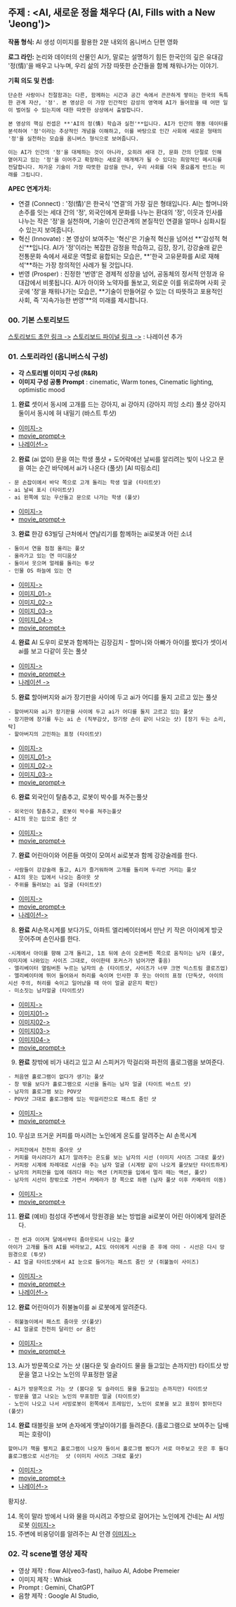 
## 주제 : <AI, 새로운 정을 채우다 (AI, Fills with a New 'Jeong')>

**작품 형식:**  AI 생성 이미지를 활용한 2분 내외의 옴니버스 단편 영화

**로그 라인:** 논리와 데이터의 산물인 AI가, 말로는 설명하기 힘든 한국인의 깊은 유대감 '정(情)'을 배우고 나누며, 우리 삶의 가장 따뜻한 순간들을 함께 채워나가는 이야기.

**기획 의도 및 컨셉:** 
```
단순한 사랑이나 친절함과는 다른, 함께하는 시간과 공간 속에서 끈끈하게 쌓이는 한국의 독특한 관계 자산, '정'. 본 영상은 이 가장 인간적인 감성의 영역에 AI가 들어왔을 때 어떤 일이 벌어질 수 있는지에 대한 따뜻한 상상에서 출발합니다.

본 영상의 핵심 컨셉은 **'AI의 정(情) 학습과 실천'**입니다. AI가 인간의 행동 데이터를 분석하여 '정'이라는 추상적인 개념을 이해하고, 이를 바탕으로 인간 사회에 새로운 형태의 '정'을 실천하는 모습을 옴니버스 형식으로 보여줍니다.

이는 AI가 인간의 '정'을 대체하는 것이 아니라, 오히려 세대 간, 문화 간의 단절로 인해 옅어지고 있는 '정'을 이어주고 확장하는 새로운 매개체가 될 수 있다는 희망적인 메시지를 전달합니다. 차가운 기술이 가장 따뜻한 감성을 만나, 우리 사회를 더욱 풍요롭게 만드는 미래를 그립니다.
```
**APEC 연계가치:**
- 연결 (Connect) : '정(情)'은 한국식 '연결'의 가장 깊은 형태입니다. AI는 할머니와 손주를 잇는 세대 간의 '정', 외국인에게 문화를 나누는 환대의 '정', 이웃과 인사를 나누는 작은 '정'을 실천하며, 기술이 인간관계의 본질적인 연결을 얼마나 심화시킬 수 있는지 보여줍니다.
- 혁신 (Innovate) : 본 영상이 보여주는 '혁신'은 기술적 혁신을 넘어선 **'감성적 혁신'**입니다. AI가 '정'이라는 복잡한 감정을 학습하고, 김장, 장기, 강강술래 같은 전통문화 속에서 새로운 역할로 융합되는 모습은, **'한국 고유문화를 AI로 재해석'**하는 가장 창의적인 사례가 될 것입니다.
- 번영 (Prosper) : 진정한 '번영'은 경제적 성장을 넘어, 공동체의 정서적 안정과 유대감에서 비롯됩니다. AI가 아이와 노약자를 돌보고, 외로운 이를 위로하며 사회 곳곳에 '정'을 채워나가는 모습은, **기술이 만들어갈 수 있는 더 따뜻하고 포용적인 사회, 즉 '지속가능한 번영'**의 미래를 제시합니다.


### 00. 기본 스토리보드

[스토리보드 초안 링크 ->](storyboard.md)
[스토리보드 파이널 링크 ->](storyboard_final.md) : 나레이션 추가

### 01. 스토리라인 (옴니버스식 구성)

- **각 스토리별 이미지 구성 (R&R)**
- **이미지 구성 공통 Prompt** : cinematic, Warm tones, Cinematic lighting,  optimistic mood


1. **완료** 셋이서 동시에 고개를 드는 강아지, ai 강아지 (강아지 끼잉 소리) 풀샷
강아지 둘이서 동시에 혀 내밀기 (바스트 투샷)
- [이미지->](../projects/scene01/AI강아지.jpeg) 
- [movie_prompt->](../projects/scene01/movie_prompt.md)
- [나레이션->](../projects/narration/scene_01_narration.wav)

2. **완료** (ai 없이) 문을 여는 학생 풀샷 + 도어락에선 날씨를 알리려는 빛이 나오고 문을 여는 순간 바닥에서 ai가 나온다 (풀샷) [AI 띠링소리]
```
- 문 손잡이에서 바닥 쪽으로 고개 돌리는 학생 얼굴 (타이트샷)
- ai 날씨 표시 (타이트샷)
- ai 왼쪽에 있는 우산들고 문으로 나가는 학생 (풀샷)
```
- [이미지->](../projects/scene02/AI도어락.jpeg)
- [movie_prompt->](../projects/scene02/movie_prompt.md)

3. **완료** 한강 63빌딩 근처에서 연날리기를 함께하는 ai로봇과 어린 소녀 
```
- 둘이서 연을 점점 올리는 풀샷
- 올라가고 있는 연 미디움샷
- 둘이서 웃으며 얼레를 돌리는 투샷
- 인물 OS 하늘에 있는 연
```
- [이미지->](../projects/scene03/AI연.jpeg) 
- [이미지_01->](../projects/scene03/AI연_01.jpeg) 
- [이미지_02->](../projects/scene03/AI연_02.jpeg) 
- [이미지_03->](../projects/scene03/AI연_03.jpeg) 
- [이미지_04->](../projects/scene03/AI연_04.jpeg) 
- [movie_prompt->](../projects/scene03/movie_prompt.md)

4. **완료** AI 도우미 로봇과 함께하는 김장김치 - 할머니와 아빠가 아이를 봤다가 셋이서 ai를 보고 다같이 웃는 풀샷
- [이미지->](../projects/scene04/AI김장.jpeg)
- [movie_prompt->](../projects/scene04/movie_prompt.md)
- [나레이션 ->](../projects/narration/scene_04_narration.wav)

5. **완료** 할아버지와 ai가 장기판을 사이에 두고 ai가 어디를 둘지 고르고 있는 풀샷
```
- 할아버지와 ai가 장기판을 사이에 두고 ai가 어디를 둘지 고르고 있는 풀샷
- 장기판에 장기를 두는 ai 손 (직부감샷, 장기랑 손이 같이 나오는 샷) [장기 두는 소리, 탁]
- 할아버지의 고민하는 표정 (타이트샷)
```
- [이미지->](../projects/scene05/AI바둑.jpeg)
- [이미지_01->](../projects/scene05/AI바둑_01.jpeg)
- [이미지_02->](../projects/scene05/AI바둑_02.jpeg)
- [이미지_03->](../projects/scene05/AI바둑_03.jpeg)
- [movie_prompt->](../projects/scene05/movie_prompt.md)

6. **완료** 외국인이 탈춤추고, 로봇이 박수를 쳐주는풀샷
```
- 외국인이 탈춤추고, 로봇이 박수를 쳐주는풀샷
- AI의 웃는 입으로 줌인 샷
```
- [이미지->](../projects/scene06/AI탈춤.jpeg)
- [movie_prompt->](../projects/scene06/movie_prompt.md)

7. **완료** 어린아이와 어른들 여럿이 모여서 ai로봇과 함께 강강술레를 한다.
```
- 사람들이 강강술래 돌고, Ai가 즐거워하며 고개를 돌리며 두리번 거리는 풀샷
- AI의 웃는 입에서 나오는 줌아웃 샷
- 주위를 둘러보는 ai 얼굴 (타이트샷)
```
- [이미지->](../projects/scene07/AI강강술래.jpeg)
- [movie_prompt->](../projects/scene07/movie_prompt.md)
- [나레이션->](../projects/narration/scene_07_narration.wav)

8. **완료** AI손목시계를 보다가도, 아파트 엘리베이터에서 만난 키 작은 아이에게 방긋 웃어주며 손인사를 한다. 
```
-시계에서 아이를 향해 고개 돌리고, 1초 뒤에 손이 오픈버튼 쪽으로 움직이는 남자 (풀샷, 이미지에 나와있는 사이즈 그대로, 아이한테 포커스가 넘어가면 좋음)
- 엘리베이터 열림버튼 누르는 남자의 손 (타이트샷, 사이즈가 너무 크면 익스트림 클로즈업)
- 엘리베이터에 뛰어 들어와서 허리를 숙이며 인사한 후 웃는 아이의 표정 (단독샷, 아이의 시선 주의, 허리를 숙이고 일어났을 때 아이 얼굴 같은지 확인)
- 미소짓는 남자얼굴 (타이트샷)
```
- [이미지->](../projects/scene08/AI엘리베이터.jpeg)
- [이미지01->](../projects/scene08/AI엘리베이터_01.jpeg)
- [이미지02->](../projects/scene08/AI엘리베이터_02.jpeg)
- [이미지03->](../projects/scene08/AI엘리베이터_03.jpeg)
- [이미지04->](../projects/scene08/AI엘리베이터_04.jpeg)
- [movie_prompt->](../projects/scene08/movie_prompt.md)

9. **완료** 창밖에 비가 내리고 있고 AI 스피커가 막걸리와 파전의 홀로그램을 보여준다.
```
- 처음엔 홀로그램이 없다가 생기는 풀샷
- 창 밖을 보다가 홀로그램으로 시선을 돌리는 남자 얼굴 (타이트 바스트 샷)
- 남자의 홀로그램 보는 POV샷
- POV샷 그대로 홀로그램에 있는 막걸리잔으로 패스트 줌인 샷
```
- [이미지->](../projects/scene09/AI막걸리.jpeg)
- [movie_prompt->](../projects/scene09/movie_prompt.md)

10. 무심코 뜨거운 커피를 마시려는 노인에게 온도를 알려주는 AI 손목시계 
```
- 커피잔에서 천천히 줌아웃 샷
- 커피를 마시려다가 AI가 알려주는 온도를 보는 남자의 시선 (이미지 사이즈 그대로 풀샷)
- 커피랑 시계에 차례대로 시선을 주는 남자 얼굴 (시계랑 같이 나오게 풀샷보단 타이트하게)
- 남자의 커피잔을 입에 데려다 마는 액션 (커피잔을 입에서 멀리 떼는 액션, 풀샷)
- 남자의 시선이 창밖으로 가면서 카메라가 창 쪽으로 좌팬 (남자 풀샷 이후 카메라의 이동)
```
- [이미지->](../projects/scene10/AI손목시계.jpeg)
- [movie_prompt->](../projects/scene10/movie_prompt.md)

11. **완료** (예비) 첨성대 주변에서 망원경을 보는 방법을 ai로봇이 어린 아이에게 알려준다.
```
- 전 씬과 이어져 달에서부터 줌아웃되서 나오는 풀샷
아이가 고개를 돌려 AI를 바라보고, AI도 아이에게 시선을 준 후에 아이 - 시선은 다시 망원경으로 (투샷)
- AI 얼굴 타이트샷에서 AI 눈으로 들어가는 패스트 줌인 샷 (쥐불놀이 사이즈)
```
- [이미지->](../projects/scene11/AI망원경.jpeg)
- [movie_prompt->](../projects/scene11/movie_prompt.md)
- [나레이션->](../projects/narration/scene_11_narration.wav)

12. **완료** 어린아이가 쥐불놀이를 ai 로봇에게 알려준다.
```
- 쥐불놀이에서 패스트 줌아웃 샷(풀샷)
- AI 얼굴로 천천히 달리인 or 줌인
```
- [이미지->](../projects/scene12/AI쥐불놀이.jpeg)
- [movie_prompt->](../projects/scene12/movie_prompt.md)

13. Ai가 방문쪽으로 가는 샷 (붐다운 및 슬라이드 물을 들고있는 손까지만) 타이트샷
방문을 열고 나오는 노인의 무표정한 얼굴
```
- Ai가 방문쪽으로 가는 샷 (붐다운 및 슬라이드 물을 들고있는 손까지만) 타이트샷
- 방문을 열고 나오는 노인의 무표정한 얼굴 (타이트샷)
- 노인이 나오고 나서 서빙로봇이 왼쪽에서 프레임인, 노인이 로봇을 보고 표정이 밝아진다 (풀샷)
```

14. **완료** 태블릿을 보며 손자에게 옛날이야기를 들려준다. (홀로그램으로 보여주는 담배피는 호랑이)
```
할머니가 책을 펼치고 홀로그램이 나오자 둘이서 홀로그램 봤다가 서로 마주보고 웃은 후 둘다 홀로그램으로 시선가는  샷 (이미지 사이즈 그대로 풀샷)
```
- [이미지->](../projects/scene14/AI호랑이.jpeg)
- [movie_prompt->](../projects/scene14/movie_prompt.md)
- [나레이션->](../projects/narration/scene_14_narration.wav)


황지상.

14. 목이 말라 방에서 나와 물을 마시려고 주방으로 걸어가는 노인에게 건네는 AI 서빙로봇 [이미지->]()
15. 주변에 비웅덩이를 알려주는 AI 안경 [이미지->]()


### 02. 각 scene별 영상 제작

- 영상 제작 : flow AI(veo3-fast), hailuo AI, Adobe Premeier
- 이미지 제작 : Whisk
- Prompt : Gemini, ChatGPT
- 음향 제작 : Google AI Studio, 
